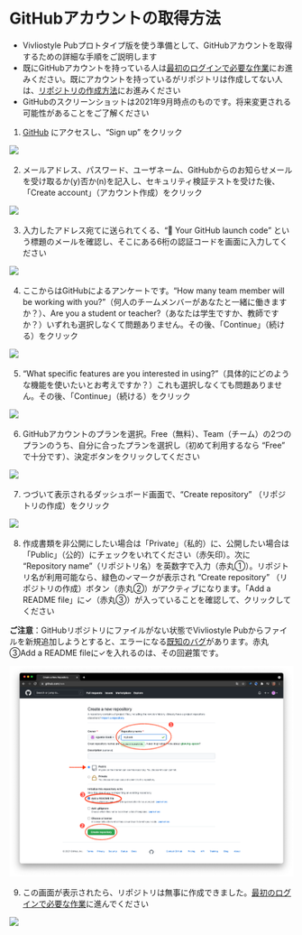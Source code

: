 # GitHubアカウントの取得方法

- Vivliostyle Pubプロトタイプ版を使う準備として、GitHubアカウントを取得するための詳細な手順をご説明します
- 既にGitHubアカウントを持っている人は[最初のログインで必要な作業](/ja/advance-preparation/login.md)にお進みください。既にアカウントを持っているがリポジトリは作成してない人は、[リポジトリの作成方法](/ja/advance-preparation/how-to-create-a-repository.md)にお進みください
- GitHubのスクリーンショットは2021年9月時点のものです。将来変更される可能性があることをご了解ください


1. [GitHub](https://github.com/) にアクセスし、“Sign up” をクリック

![ ](images/advance-preparation/get-an-account/fig-1.png)

2. メールアドレス、パスワード、ユーザネーム、GitHubからのお知らせメールを受け取るか(y)否か(n)を記入し、セキュリティ検証テストを受けた後、「Create account」（アカウント作成）をクリック

![ ](images/advance-preparation/get-an-account/fig-2.png)

3. 入力したアドレス宛てに送られてくる、“🚀 Your GitHub launch code” という標題のメールを確認し、そこにある6桁の認証コードを画面に入力してください

![ ](images/advance-preparation/get-an-account/fig-3.png)

4. ここからはGitHubによるアンケートです。“How many team member will be working with you?”（何人のチームメンバーがあなたと一緒に働きますか？）、Are you a student or teacher?（あなたは学生ですか、教師ですか？）いずれも選択しなくて問題ありません。その後、「Continue」（続ける）をクリック

![ ](images/advance-preparation/get-an-account/fig-4.png)

5. “What specific features are you interested in using?”（具体的にどのような機能を使いたいとお考えですか？）これも選択しなくても問題ありません。その後、「Continue」（続ける）をクリック

![ ](images/advance-preparation/get-an-account/fig-5.png)


6. GitHubアカウントのプランを選択。Free（無料）、Team（チーム）の2つのプランのうち、自分に合ったプランを選択し（初めて利用するなら “Free” で十分です）、決定ボタンをクリックしてください

![ ](images/advance-preparation/get-an-account/fig-6.png)

7. つづいて表示されるダッシュボード画面で、“Create repository” （リポジトリの作成）をクリック

![ ](images/advance-preparation/get-an-account/fig-7.png)

8. 作成書類を非公開にしたい場合は「Private」（私的）に、公開したい場合は「Public」（公的）にチェックをいれてください（赤矢印）。次に “Repository name”（リポジトリ名）を英数字で入力（赤丸①）。リポジトリ名が利用可能なら、緑色の✓マークが表示され “Create repository” （リポジトリの作成）ボタン（赤丸②）がアクティブになります。「Add a README file」に✓（赤丸③）が入っていることを確認して、クリックしてください

**ご注意**：GitHubリポジトリにファイルがない状態でVivliostyle Pubからファイルを新規追加しようとすると、エラーになる[既知のバグ](https://github.com/vivliostyle/vivliostyle-pub/issues/217)があります。赤丸③Add a README fileに✓を入れるのは、その回避策です。

![ ](images/advance-preparation/get-an-account/fig-8.png)

9. この画面が表示されたら、リポジトリは無事に作成できました。[最初のログインで必要な作業](/ja/advance-preparation/login.md)に進んでください

![ ](images/advance-preparation/get-an-account/fig-9.png)